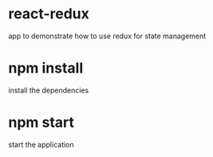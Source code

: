 # react-redux

app to demonstrate how to use redux for state management

# npm install

install the dependencies

# npm start

start the application
